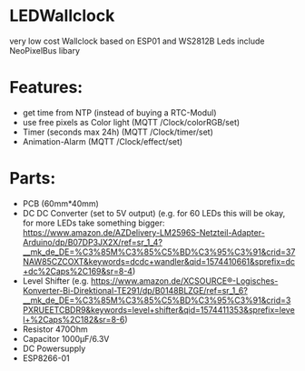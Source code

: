 # LEDWallclock
very low cost Wallclock based on ESP01 and WS2812B Leds
  include NeoPixelBus libary
  
  # Features:
  - get time from NTP (instead of buying a RTC-Modul)
  - use free pixels as Color light (MQTT /Clock/colorRGB/set)
  - Timer (seconds max 24h) (MQTT /Clock/timer/set)
  - Animation-Alarm (MQTT /Clock/effect/set)

  # Parts:
  - PCB (60mm*40mm)
  - DC DC Converter (set to 5V output) (e.g. for 60 LEDs this will be okay, for more LEDs take something bigger:
  https://www.amazon.de/AZDelivery-LM2596S-Netzteil-Adapter-Arduino/dp/B07DP3JX2X/ref=sr_1_4?__mk_de_DE=%C3%85M%C3%85%C5%BD%C3%95%C3%91&crid=37NAW85CZCOXT&keywords=dcdc+wandler&qid=1574410661&sprefix=dc+dc%2Caps%2C169&sr=8-4)
  - Level Shifter (e.g. https://www.amazon.de/XCSOURCE®-Logisches-Konverter-Bi-Direktional-TE291/dp/B0148BLZGE/ref=sr_1_6?__mk_de_DE=%C3%85M%C3%85%C5%BD%C3%95%C3%91&crid=3PXRUEETCBDR9&keywords=level+shifter&qid=1574411353&sprefix=level+%2Caps%2C182&sr=8-6)
  - Resistor 470Ohm
  - Capacitor 1000µF/6.3V
  - DC Powersupply
  -	ESP8266-01
